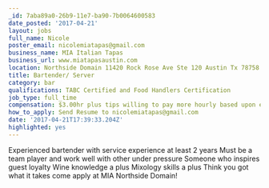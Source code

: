 ```yaml
---
_id: 7aba89a0-26b9-11e7-ba90-7b0064600583
date_posted: '2017-04-21'
layout: jobs
full_name: Nicole
poster_email: nicolemiatapas@gmail.com
business_name: MIA Italian Tapas
business_url: www.miatapasaustin.com
location: Northside Domain 11420 Rock Rose Ave Ste 120 Austin Tx 78758
title: Bartender/ Server
category: bar
qualifications: TABC Certified and Food Handlers Certification
job_type: full_time
compensation: $3.00hr plus tips willing to pay more hourly based upon experiance
how_to_apply: Send Resume to nicolemiatapas@gmail.com
date: '2017-04-21T17:39:33.204Z'
highlighted: yes
---
```

Experienced bartender with service experience at least 2 years 
Must be a team player and work well with other under pressure
Someone who inspires guest loyalty
Wine knowledge a plus
Mixology skills a plus 
Think you got what it takes come apply at MIA Northside Domain!
